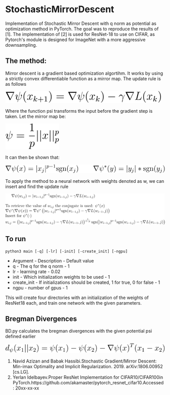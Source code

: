 # StochasticMirrorDescent
Implementation of Stochastic Mirror Descent with q norm as potential as optimization method in PyTorch. The goal was to reproduce the results of [1]. The implementation of [2] is used for ResNet-18 to use on CIFAR, as Pytorch's module is designed for ImageNet with a more aggressive downsampling.

## The method: 
Mirror descent is a gradient based optimization algortihm. It works by using a strictly convex differentiable function as a mirror map. The update rule is as follows

![title](images_git/update_rule.svg)

Where the function psi transforms the input before the gradient step is taken. Let the mirror map be:

![title](images_git/potential.svg)

It can then be shown that:

![title](images_git/both_psi.svg)

To apply the method to a neural network with weights denoted as w, we can insert and find the update rule

![title](images_git/update_eq.svg)



## To run 

```
python3 main [-q] [-lr] [-init] [-create_init] [-ngpu]
```
<ul>
<li>Argument - Description - Default value
  
<li>q - The q for the q norm - 1

<li>lr - learning rate - 0.02

<li>init - Which initialization weights to be used - 1
  
<li>create_init - If initializations should be created, 1 for true, 0 for false - 1
  
<li>ngpu - number of gpus - 1

</ul>

This will create four directories with an initialization of the weights of ResNet18 each, and train one network with the given parameters. 

## Bregman Divergences
BD.py calculates the bregman divergences with the given potential psi defined earlier

![title](images_git/Bregman.svg)
<ol>
<li>Navid Azizan and Babak Hassibi.Stochastic Gradient/Mirror Descent: Min-imax Optimality and Implicit Regularization. 2019. arXiv:1806.00952 [cs.LG].
  
<li> Yerlan Idelbayev.Proper ResNet Implementation for CIFAR10/CIFAR100in PyTorch.https://github.com/akamaster/pytorch_resnet_cifar10.Accessed: 20xx-xx-xx
